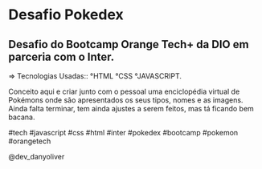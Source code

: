 # Desafio Pokedex

## Desafio do Bootcamp Orange Tech+ da DIO em parceria com o Inter.

=> Tecnologias Usadas::
°HTML
°CSS
°JAVASCRIPT.

Conceito aqui e criar junto com o pessoal uma enciclopédia virtual de Pokémons onde são apresentados os seus tipos, nomes e as imagens. Ainda falta terminar, tem ainda ajustes a serem feitos, mas tá ficando bem bacana.

#tech #javascript #css #html #inter #pokedex #bootcamp #pokemon #orangetech

@dev_danyoliver

